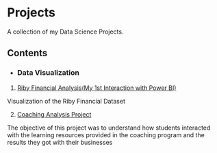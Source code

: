 # Projects
A collection of my Data Science Projects. 

## Contents

* ### Data Visualization 
1. [Riby Financial Analysis(My 1st Interaction with Power BI)](https://github.com/BukunmiOlatoye/Projects/commit/6ab9279d289099d3b5ec60dba80bc1eea03617e8)

Visualization of the Riby Financial Dataset

2. [Coaching Analysis Project](https://github.com/BukunmiOlatoye/Projects/blob/main/Business%20Coaching%20Analysis%20Project.pdf) 

The objective of this project was to understand how students interacted with the learning resources provided in the coaching program and the results they got with their businesses

